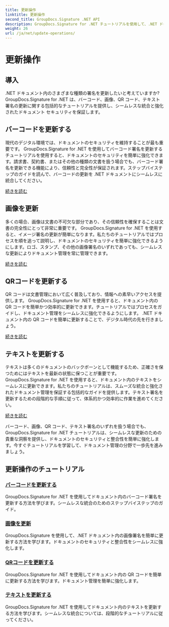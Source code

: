 ```yaml
---
title: 更新操作
linktitle: 更新操作
second_title: GroupDocs.Signature .NET API
description: GroupDocs.Signature for .NET チュートリアルを使用して、.NET ドキュメント内のバーコード、画像、QR コード、およびテキスト署名を更新します。ドキュメントのセキュリティと管理を強化します。
weight: 26
url: /ja/net/update-operations/
---
```


# 更新操作

## 導入

.NET ドキュメント内のさまざまな種類の署名を更新したいと考えていますか? GroupDocs.Signature for .NET は、バーコード、画像、QR コード、テキスト署名の更新に関する包括的なチュートリアルを提供し、シームレスな統合と強化されたドキュメント セキュリティを保証します。

## バーコードを更新する
現代のデジタル環境では、ドキュメントのセキュリティを維持することが最も重要です。 GroupDocs.Signature for .NET を使用してバーコード署名を更新するチュートリアルを使用すると、ドキュメントのセキュリティを簡単に強化できます。請求書、契約書、またはその他の種類の文書を扱う場合でも、バーコード署名を更新できる機能により、信頼性と完全性が保証されます。ステップバイステップのガイドを読んで、バーコードの更新を .NET ドキュメントにシームレスに統合してください。

[続きを読む](./update-barcode/)

## 画像を更新
多くの場合、画像は文書の不可欠な部分であり、その信頼性を確保することは文書の完全性にとって非常に重要です。 GroupDocs.Signature for .NET を使用すると、イメージ署名の更新が簡単になります。私たちのチュートリアルではプロセスを順を追って説明し、ドキュメントのセキュリティを簡単に強化できるようにします。ロゴ、スタンプ、その他の画像署名のいずれであっても、シームレスな更新によりドキュメント管理を常に管理できます。

[続きを読む](./update-image/)

## QRコードを更新する
QR コードは文書管理において広く普及しており、情報への素早いアクセスを提供します。 GroupDocs.Signature for .NET を使用すると、ドキュメント内の QR コードを簡単かつ効率的に更新できます。チュートリアルではプロセスをガイドし、ドキュメント管理をシームレスに強化できるようにします。 .NET ドキュメント内の QR コードを簡単に更新することで、デジタル時代の先を行きましょう。

[続きを読む](./update-qr-code/)

## テキストを更新する
テキストは多くのドキュメントのバックボーンとして機能するため、正確さを保つためにはテキストを最新の状態に保つことが重要です。 GroupDocs.Signature for .NET を使用すると、ドキュメント内のテキストをシームレスに更新できます。私たちのチュートリアルは、スムーズな統合と強化されたドキュメント管理を保証する包括的なガイドを提供します。テキスト署名を更新するための段階的な手順に従って、体系的かつ効率的に作業を進めてください。

[続きを読む](./update-text/)

バーコード、画像、QR コード、テキスト署名のいずれを扱う場合でも、GroupDocs.Signature for .NET チュートリアルは、シームレスな更新のための貴重な洞察を提供し、ドキュメントのセキュリティと整合性を簡単に強化します。今すぐチュートリアルを学習して、ドキュメント管理の分野で一歩先を進みましょう。
## 更新操作のチュートリアル
### [バーコードを更新する](./update-barcode/)
GroupDocs.Signature for .NET を使用してドキュメント内のバーコード署名を更新する方法を学びます。シームレスな統合のためのステップバイステップのガイド。
### [画像を更新](./update-image/)
GroupDocs.Signature を使用して、.NET ドキュメント内の画像署名を簡単に更新する方法を学びます。ドキュメントのセキュリティと整合性をシームレスに強化します。
### [QRコードを更新する](./update-qr-code/)
GroupDocs.Signature for .NET を使用してドキュメント内の QR コードを簡単に更新する方法を学びます。ドキュメント管理を簡単に強化します。
### [テキストを更新する](./update-text/)
GroupDocs.Signature for .NET を使用してドキュメント内のテキストを更新する方法を学びます。シームレスな統合については、段階的なチュートリアルに従ってください。